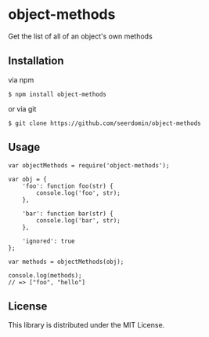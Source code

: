# object-methods

Get the list of all of an object's own methods

## Installation

via npm

    $ npm install object-methods

or via git

    $ git clone https://github.com/seerdomin/object-methods

## Usage

```
var objectMethods = require('object-methods');

var obj = {
    'foo': function foo(str) {
        console.log('foo', str);
    },

    'bar': function bar(str) {
        console.log('bar', str);
    },

    'ignored': true
};

var methods = objectMethods(obj);

console.log(methods);
// => ["foo", "hello"]

```

## License

This library is distributed under the MIT License.
